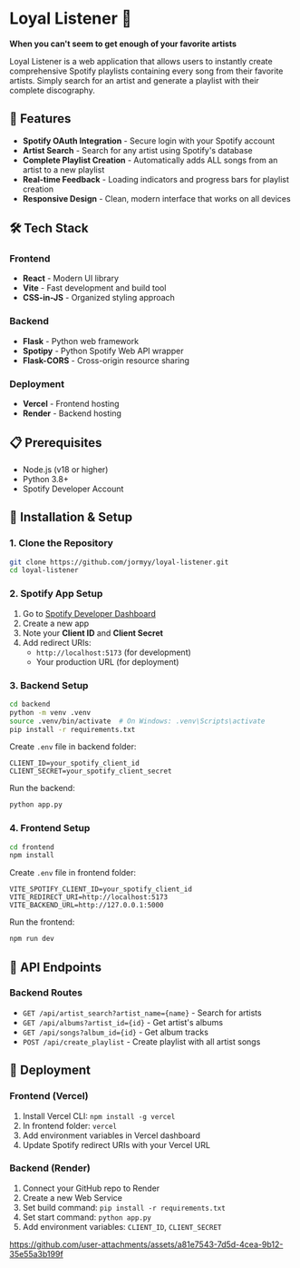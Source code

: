 # Loyal Listener 🎵

**When you can't seem to get enough of your favorite artists**

Loyal Listener is a web application that allows users to instantly create comprehensive Spotify playlists containing every song from their favorite artists. Simply search for an artist and generate a playlist with their complete discography.

## 🌟 Features

- **Spotify OAuth Integration** - Secure login with your Spotify account
- **Artist Search** - Search for any artist using Spotify's database
- **Complete Playlist Creation** - Automatically adds ALL songs from an artist to a new playlist
- **Real-time Feedback** - Loading indicators and progress bars for playlist creation
- **Responsive Design** - Clean, modern interface that works on all devices

## 🛠️ Tech Stack

### Frontend
- **React** - Modern UI library
- **Vite** - Fast development and build tool
- **CSS-in-JS** - Organized styling approach

### Backend
- **Flask** - Python web framework
- **Spotipy** - Python Spotify Web API wrapper
- **Flask-CORS** - Cross-origin resource sharing

### Deployment
- **Vercel** - Frontend hosting
- **Render** - Backend hosting

## 📋 Prerequisites

- Node.js (v18 or higher)
- Python 3.8+
- Spotify Developer Account

## 🔧 Installation & Setup

### 1. Clone the Repository
```bash
git clone https://github.com/jormyy/loyal-listener.git
cd loyal-listener
```

### 2. Spotify App Setup
1. Go to [Spotify Developer Dashboard](https://developer.spotify.com/dashboard)
2. Create a new app
3. Note your **Client ID** and **Client Secret**
4. Add redirect URIs:
   - `http://localhost:5173` (for development)
   - Your production URL (for deployment)

### 3. Backend Setup
```bash
cd backend
python -m venv .venv
source .venv/bin/activate  # On Windows: .venv\Scripts\activate
pip install -r requirements.txt
```

Create `.env` file in backend folder:
```env
CLIENT_ID=your_spotify_client_id
CLIENT_SECRET=your_spotify_client_secret
```

Run the backend:
```bash
python app.py
```

### 4. Frontend Setup
```bash
cd frontend
npm install
```

Create `.env` file in frontend folder:
```env
VITE_SPOTIFY_CLIENT_ID=your_spotify_client_id
VITE_REDIRECT_URI=http://localhost:5173
VITE_BACKEND_URL=http://127.0.0.1:5000
```

Run the frontend:
```bash
npm run dev
```

## 📡 API Endpoints

### Backend Routes
- `GET /api/artist_search?artist_name={name}` - Search for artists
- `GET /api/albums?artist_id={id}` - Get artist's albums
- `GET /api/songs?album_id={id}` - Get album tracks
- `POST /api/create_playlist` - Create playlist with all artist songs

## 🚀 Deployment

### Frontend (Vercel)
1. Install Vercel CLI: `npm install -g vercel`
2. In frontend folder: `vercel`
3. Add environment variables in Vercel dashboard
4. Update Spotify redirect URIs with your Vercel URL

### Backend (Render)
1. Connect your GitHub repo to Render
2. Create a new Web Service
3. Set build command: `pip install -r requirements.txt`
4. Set start command: `python app.py`
5. Add environment variables: `CLIENT_ID`, `CLIENT_SECRET`

https://github.com/user-attachments/assets/a81e7543-7d5d-4cea-9b12-35e55a3b199f

